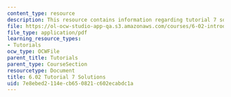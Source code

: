 ```yaml
---
content_type: resource
description: This resource contains information regarding tutorial 7 solutions.
file: https://ol-ocw-studio-app-qa.s3.amazonaws.com/courses/6-02-introduction-to-eecs-ii-digital-communication-systems-fall-2012/7e8ebed2114ecb650821c602ecabdc1a_MIT6_02F12_tutor07_sol.pdf
file_type: application/pdf
learning_resource_types:
- Tutorials
ocw_type: OCWFile
parent_title: Tutorials
parent_type: CourseSection
resourcetype: Document
title: 6.02 Tutorial 7 Solutions
uid: 7e8ebed2-114e-cb65-0821-c602ecabdc1a
---
```

